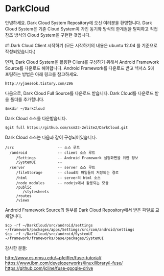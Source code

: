 DarkCloud
=========

안녕하세요. Dark Cloud System Repository에 오신 여러분을 환영합니다.
Dark Cloud System은 기존 Cloud System이 가진 동기화 방식의 한계점을 탈피하고 직접참조 방식의 Cloud System을 구현한 것입니다.



#1.Dark Cloud Client 시작하기
(모든 시작하기의 내용은 ubuntu 12.04 를 기준으로 작성되있습니다.)

먼저, Dark Cloud System을 활용한 Client를 구성하기 위해서 Android Framework Source를 다운로드 해야합니다.
  Android Framework를 다운로드 받고 넥서스 S에 포팅하는 방법은 아래 링크를 참고하세요.

    http://yjaeseok.tistory.com/296
 
다음으로, Dark Cloud Full Source를 다운로드 받습니다. Dark Cloud를 다운로드 받을 폴더를 추가합니다.

    $mkdir ~/DarkCloud

Dark Cloud 소스를 다운받습니다.

    $git full https://github.com/ssm23-2elite2/DarkCloud.git

Dark Cloud 소스는 다음과 같이 구성되어있습니다.
   
    /src					-- 소스 루트
	  /android              -- client 소스 루트
	     /Settings			-- Android Framework 설정화면을 위한 정보
		 /SystemUI			-- 
      /server				-- server 소스 루트
	     /fileStorage		-- cloud의 파일들이 저장되는 경로
		 /html				-- server의 html 소스
		 /node_modules		-- nodejs에서 활용되는 모듈
		 /public			
		    /stylesheets
		 /routes			
		 /views

Android Framework Source의 일부를 Dark Cloud Repository에서 받은 파일로 교체합니다.

    $cp -rf ~/DarkCloud/src/android/settings ~/framework/packages/apps/Settings/src/com/android/settings
    $cp -rf ~/DarkCloud/src/android/SystemUI ~/framework/frameworks/base/packages/SystemUI




감사한 분들:

http://www.cs.nmsu.edu/~pfeiffer/fuse-tutorial/
https://www.ibm.com/developerworks/linux/library/l-fuse/
https://github.com/jcline/fuse-google-drive
